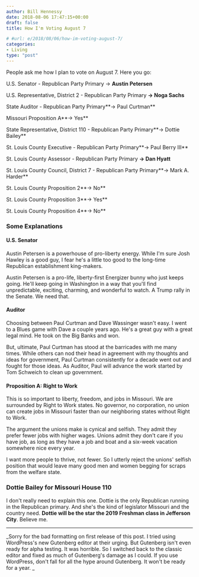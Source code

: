 ```yaml
---
author: Bill Hennessy
date: 2018-08-06 17:47:15+00:00
draft: false
title: How I'm Voting August 7

# #url: e/2018/08/06/how-im-voting-august-7/
categories:
- Living
type: "post"
---
```




People ask me how I plan to vote on August 7. Here you go:





U.S. Senator - Republican Party Primary → **Austin Petersen**









U.S. Representative, District 2 - Republican Party Primary **→ Noga Sachs**









State Auditor - Republican Party Primary**→ Paul Curtman**









Missouri Proposition A**→ Yes**





State Representative, District 110 - Republican Party Primary**→ Dottie Bailey**









St. Louis County Executive - Republican Party Primary**→ Paul Berry III**









St. Louis County Assessor - Republican Party Primary **→ Dan Hyatt**









St. Louis County Council, District 7 - Republican Party Primary**→ Mark A. Harder**









St. Louis County Proposition 2**→ No**





St. Louis County Proposition 3**→ Yes**





St. Louis County Proposition 4**→ No**







### Some Explanations









#### U.S. Senator







Austin Petersen is a powerhouse of pro-liberty energy. While I'm sure Josh Hawley is a good guy, I fear he's a little too good to the long-time Republican establishment king-makers.





Austin Petersen is a pro-life, liberty-first Energizer bunny who just keeps going. He'll keep going in Washington in a way that you'll find unpredictable, exciting, charming, and wonderful to watch. A Trump rally in the Senate. We need that.







#### Auditor







Choosing between Paul Curtman and Dave Wassinger wasn't easy. I went to a Blues game with Dave a couple years ago. He's a great guy with a great legal mind. He took on the Big Banks and won.





But, ultimate, Paul Curtman has stood at the barricades with me many times. While others can nod their head in agreement with my thoughts and ideas for government, Paul Curtman consistently for a decade went out and fought for those ideas. As Auditor, Paul will advance the work started by Tom Schweich to clean up government.







#### Proposition A: Right to Work







This is so important to liberty, freedom, and jobs in Missouri. We are surrounded by Right to Work states. No governor, no corporation, no union can create jobs in Missouri faster than our neighboring states without Right to Work.





The argument the unions make is cynical and selfish. They admit they prefer fewer jobs with higher wages. Unions admit they don't care if you have job, as long as they have a job and boat and a six-week vacation somewhere nice every year.





I want more people to thrive, not fewer. So I utterly reject the unions' selfish position that would leave many good men and women begging for scraps from the welfare state.







### Dottie Bailey for Missouri House 110







I don't really need to explain this one. Dottie is the only Republican running in the Republican primary. And she's the kind of legislator Missouri and the country need. **Dottie will be the star the 2019 Freshman class in Jefferson City**. Believe me.



* * *



_Sorry for the bad formatting on first release of this post. I tried using WordPress's new Gutenberg editor at their urging. But Gutenberg isn't even ready for alpha testing. It was horrible. So I switched back to the classic editor and fixed as much of Gutenberg's damage as I could. If you use WordPress, don't fall for all the hype around Gutenberg. It won't be ready for a year. _


